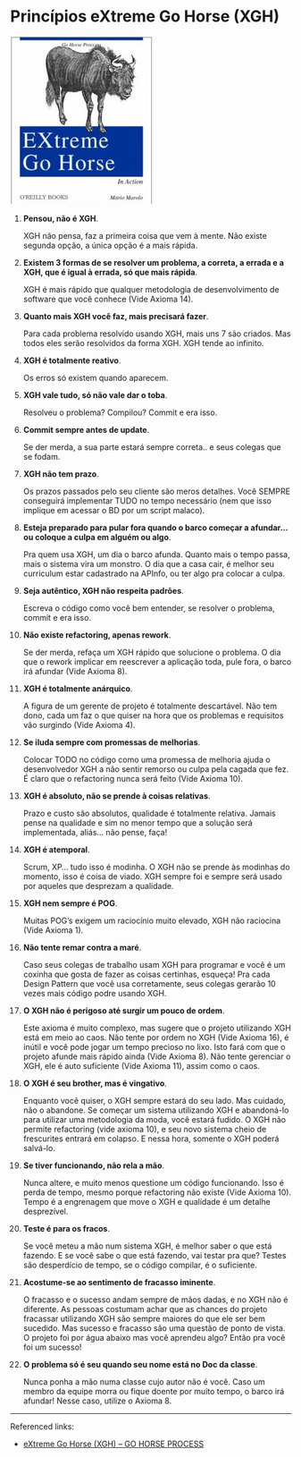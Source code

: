 # Princípios eXtreme Go Horse (XGH)

![extreme go horse cover photo](./resources/images/extreme_go_horse_cover_photo.jpg)

1. **Pensou, não é XGH**.

	XGH não pensa, faz a primeira coisa que vem à mente. Não existe segunda opção, a única opção é a mais rápida.

1. **Existem 3 formas de se resolver um problema, a correta, a errada e a XGH, que é igual à errada, só que mais rápida**.

	XGH é mais rápido que qualquer metodologia de desenvolvimento de software que você conhece (Vide Axioma 14).

1. **Quanto mais XGH você faz, mais precisará fazer**.

	Para cada problema resolvido usando XGH, mais uns 7 são criados. Mas todos eles serão resolvidos da forma XGH. XGH tende ao infinito.

1. **XGH é totalmente reativo**.

	Os erros só existem quando aparecem.

1. **XGH vale tudo, só não vale dar o toba**.

	Resolveu o problema? Compilou? Commit e era isso.

1. **Commit sempre antes de update**.

	Se der merda, a sua parte estará sempre correta.. e seus colegas que se fodam.

1. **XGH não tem prazo**.

	Os prazos passados pelo seu cliente são meros detalhes. Você SEMPRE conseguirá implementar TUDO no tempo necessário (nem que isso implique em acessar o BD por um script malaco).

1. **Esteja preparado para pular fora quando o barco começar a afundar… ou coloque a culpa em alguém ou algo**.

	Pra quem usa XGH, um dia o barco afunda. Quanto mais o tempo passa, mais o sistema vira um monstro. O dia que a casa cair, é melhor seu curriculum estar cadastrado na APInfo, ou ter algo pra colocar a culpa.

1. **Seja autêntico, XGH não respeita padrões**.

	Escreva o código como você bem entender, se resolver o problema, commit e era isso.

1. **Não existe refactoring, apenas rework**.

	Se der merda, refaça um XGH rápido que solucione o problema. O dia que o rework implicar em reescrever a aplicação toda, pule fora, o barco irá afundar (Vide Axioma 8).

1. **XGH é totalmente anárquico**.

	A figura de um gerente de projeto é totalmente descartável. Não tem dono, cada um faz o que quiser na hora que os problemas e requisitos vão surgindo (Vide Axioma 4).

1. **Se iluda sempre com promessas de melhorias**.

	Colocar TODO no código como uma promessa de melhoria ajuda o desenvolvedor XGH a não sentir remorso ou culpa pela cagada que fez. É claro que o refactoring nunca será feito (Vide Axioma 10).

1. **XGH é absoluto, não se prende à coisas relativas**.

	Prazo e custo são absolutos, qualidade é totalmente relativa. Jamais pense na qualidade e sim no menor tempo que a solução será implementada, aliás… não pense, faça!

1. **XGH é atemporal**.

	Scrum, XP… tudo isso é modinha. O XGH não se prende às modinhas do momento, isso é coisa de viado. XGH sempre foi e sempre será usado por aqueles que desprezam a qualidade.

1. **XGH nem sempre é POG**.

	Muitas POG’s exigem um raciocínio muito elevado, XGH não raciocina (Vide Axioma 1).

1. **Não tente remar contra a maré**.

	Caso seus colegas de trabalho usam XGH para programar e você é um coxinha que gosta de fazer as coisas certinhas, esqueça! Pra cada Design Pattern que você usa corretamente, seus colegas gerarão 10 vezes mais código podre usando XGH.

1. **O XGH não é perigoso até surgir um pouco de ordem**.

	Este axioma é muito complexo, mas sugere que o projeto utilizando XGH está em meio ao caos. Não tente por ordem no XGH (Vide Axioma 16), é inútil e você pode jogar um tempo precioso no lixo. Isto fará com que o projeto afunde mais rápido ainda (Vide Axioma 8). Não tente gerenciar o XGH, ele é auto suficiente (Vide Axioma 11), assim como o caos.

1. **O XGH é seu brother, mas é vingativo**.

	Enquanto você quiser, o XGH sempre estará do seu lado. Mas cuidado, não o abandone. Se começar um sistema utilizando XGH e abandoná-lo para utilizar uma metodologia da moda, você estará fudido. O XGH não permite refactoring (vide axioma 10), e seu novo sistema cheio de frescurites entrará em colapso. E nessa hora, somente o XGH poderá salvá-lo.

1. **Se tiver funcionando, não rela a mão**.

	Nunca altere, e muito menos questione um código funcionando. Isso é perda de tempo, mesmo porque refactoring não existe (Vide Axioma 10). Tempo é a engrenagem que move o XGH e qualidade é um detalhe desprezível.

1. **Teste é para os fracos**.

	Se você meteu a mão num sistema XGH, é melhor saber o que está fazendo. E se você sabe o que está fazendo, vai testar pra que? Testes são desperdício de tempo, se o código compilar, é o suficiente.

1. **Acostume-se ao sentimento de fracasso iminente**.

	O fracasso e o sucesso andam sempre de mãos dadas, e no XGH não é diferente. As pessoas costumam achar que as chances do projeto fracassar utilizando XGH são sempre maiores do que ele ser bem sucedido. Mas sucesso e fracasso são uma questão de ponto de vista. O projeto foi por água abaixo mas você aprendeu algo? Então pra você foi um sucesso!

1. **O problema só é seu quando seu nome está no Doc da classe**.

	Nunca ponha a mão numa classe cujo autor não é você. Caso um membro da equipe morra ou fique doente por muito tempo, o barco irá afundar! Nesse caso, utilize o Axioma 8.

---

Referenced links:

- [eXtreme Go Horse (XGH) &#8211; GO HORSE PROCESS](https://gohorseprocess.com.br/extreme-go-horse-xgh/#:~:text=XGH%20n%C3%A3o%20pensa%2C%20faz%20a,errada%2C%20s%C3%B3%20que%20mais%20r%C3%A1pida)
